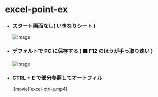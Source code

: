 # excel-point-ex

- ### スタート画面なし( いきなりシート )
  ![image](https://github.com/winofsql/excel-point-ex/assets/1501327/11c2a0a5-5d24-4c77-a344-70b5c52dab9c)
 
- ### デフォルトで PC に保存する ( 🟧 F12 のほうが手っ取り速い )
  ![image](https://github.com/winofsql/excel-point-ex/assets/1501327/d0939bec-eea7-4841-8636-0cbd0750bed3)

- ### CTRL + E で部分参照してオートフィル
  ![movie][excel-ctrl-e.mp4]   
